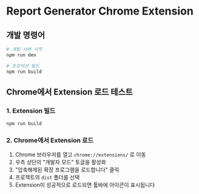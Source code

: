 # Report Generator Chrome Extension

## 개발 명령어

```bash
# 개발 서버 시작
npm run dev

# 프로덕션 빌드
npm run build
```

## Chrome에서 Extension 로드 테스트

### 1. Extension 빌드

```bash
npm run build
```

### 2. Chrome에서 Extension 로드

1. Chrome 브라우저를 열고 `chrome://extensions/` 로 이동
2. 우측 상단의 "개발자 모드" 토글을 활성화
3. "압축해제된 확장 프로그램을 로드합니다" 클릭
4. 프로젝트의 `dist` 폴더를 선택
5. Extension이 성공적으로 로드되면 툴바에 아이콘이 표시됩니다
